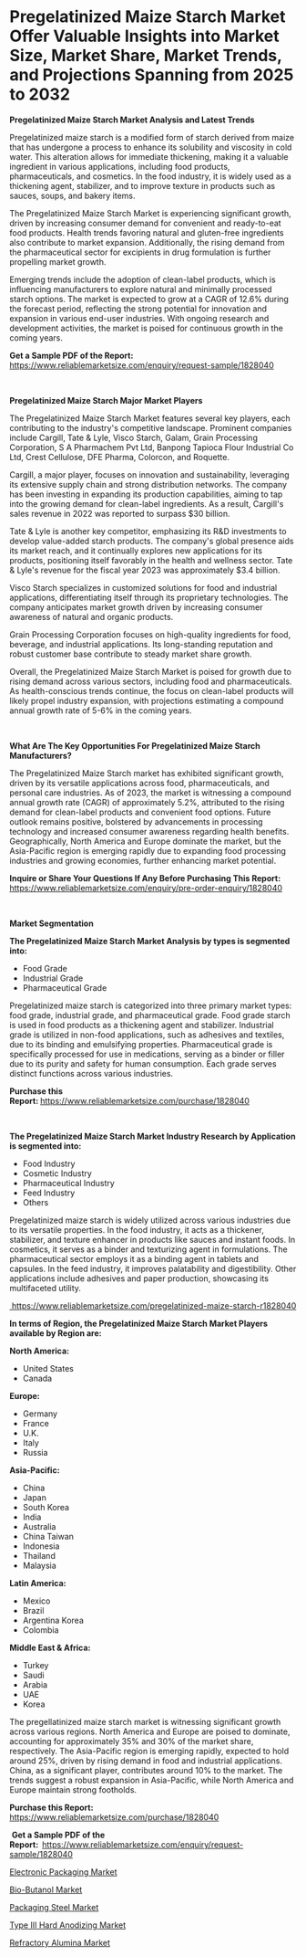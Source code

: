 <p><h1>Pregelatinized Maize Starch Market Offer Valuable Insights into Market Size, Market Share, Market Trends, and Projections Spanning from 2025 to 2032</h1></p><p><strong>Pregelatinized Maize Starch Market Analysis and Latest Trends</strong></p>
<p><p>Pregelatinized maize starch is a modified form of starch derived from maize that has undergone a process to enhance its solubility and viscosity in cold water. This alteration allows for immediate thickening, making it a valuable ingredient in various applications, including food products, pharmaceuticals, and cosmetics. In the food industry, it is widely used as a thickening agent, stabilizer, and to improve texture in products such as sauces, soups, and bakery items.</p><p>The Pregelatinized Maize Starch Market is experiencing significant growth, driven by increasing consumer demand for convenient and ready-to-eat food products. Health trends favoring natural and gluten-free ingredients also contribute to market expansion. Additionally, the rising demand from the pharmaceutical sector for excipients in drug formulation is further propelling market growth. </p><p>Emerging trends include the adoption of clean-label products, which is influencing manufacturers to explore natural and minimally processed starch options. The market is expected to grow at a CAGR of 12.6% during the forecast period, reflecting the strong potential for innovation and expansion in various end-user industries. With ongoing research and development activities, the market is poised for continuous growth in the coming years.</p></p>
<p><strong>Get a Sample PDF of the Report:&nbsp;</strong> <a href="https://www.reliablemarketsize.com/enquiry/request-sample/1828040?utm_campaign=2008&utm_medium=2&utm_source=Github&utm_content=ia&utm_term=01042025&utm_id=pregelatinized-maize-starch">https://www.reliablemarketsize.com/enquiry/request-sample/1828040</a></p>
<p>&nbsp;</p>
<p><strong>Pregelatinized Maize Starch Major Market Players</strong></p>
<p><p>The Pregelatinized Maize Starch Market features several key players, each contributing to the industry's competitive landscape. Prominent companies include Cargill, Tate & Lyle, Visco Starch, Galam, Grain Processing Corporation, S A Pharmachem Pvt Ltd, Banpong Tapioca Flour Industrial Co Ltd, Crest Cellulose, DFE Pharma, Colorcon, and Roquette.</p><p>Cargill, a major player, focuses on innovation and sustainability, leveraging its extensive supply chain and strong distribution networks. The company has been investing in expanding its production capabilities, aiming to tap into the growing demand for clean-label ingredients. As a result, Cargill's sales revenue in 2022 was reported to surpass $30 billion.</p><p>Tate & Lyle is another key competitor, emphasizing its R&D investments to develop value-added starch products. The company's global presence aids its market reach, and it continually explores new applications for its products, positioning itself favorably in the health and wellness sector. Tate & Lyle's revenue for the fiscal year 2023 was approximately $3.4 billion.</p><p>Visco Starch specializes in customized solutions for food and industrial applications, differentiating itself through its proprietary technologies. The company anticipates market growth driven by increasing consumer awareness of natural and organic products.</p><p>Grain Processing Corporation focuses on high-quality ingredients for food, beverage, and industrial applications. Its long-standing reputation and robust customer base contribute to steady market share growth.</p><p>Overall, the Pregelatinized Maize Starch Market is poised for growth due to rising demand across various sectors, including food and pharmaceuticals. As health-conscious trends continue, the focus on clean-label products will likely propel industry expansion, with projections estimating a compound annual growth rate of 5-6% in the coming years.</p></p>
<p>&nbsp;</p>
<p><strong>What Are The Key Opportunities For Pregelatinized Maize Starch Manufacturers?</strong></p>
<p><p>The Pregelatinized Maize Starch market has exhibited significant growth, driven by its versatile applications across food, pharmaceuticals, and personal care industries. As of 2023, the market is witnessing a compound annual growth rate (CAGR) of approximately 5.2%, attributed to the rising demand for clean-label products and convenient food options. Future outlook remains positive, bolstered by advancements in processing technology and increased consumer awareness regarding health benefits. Geographically, North America and Europe dominate the market, but the Asia-Pacific region is emerging rapidly due to expanding food processing industries and growing economies, further enhancing market potential.</p></p>
<p><strong>Inquire or Share Your Questions If Any Before Purchasing This Report:</strong> <a href="https://www.reliablemarketsize.com/enquiry/pre-order-enquiry/1828040?utm_campaign=2008&utm_medium=2&utm_source=Github&utm_content=ia&utm_term=01042025&utm_id=pregelatinized-maize-starch">https://www.reliablemarketsize.com/enquiry/pre-order-enquiry/1828040</a></p>
<p>&nbsp;</p>
<p><strong>Market Segmentation</strong></p>
<p><strong>The Pregelatinized Maize Starch Market Analysis by types is segmented into:</strong></p>
<p><ul><li>Food Grade</li><li>Industrial Grade</li><li>Pharmaceutical Grade</li></ul></p>
<p><p>Pregelatinized maize starch is categorized into three primary market types: food grade, industrial grade, and pharmaceutical grade. Food grade starch is used in food products as a thickening agent and stabilizer. Industrial grade is utilized in non-food applications, such as adhesives and textiles, due to its binding and emulsifying properties. Pharmaceutical grade is specifically processed for use in medications, serving as a binder or filler due to its purity and safety for human consumption. Each grade serves distinct functions across various industries.</p></p>
<p><strong>Purchase this Report:&nbsp;</strong><a href="https://www.reliablemarketsize.com/purchase/1828040?utm_campaign=2008&utm_medium=2&utm_source=Github&utm_content=ia&utm_term=01042025&utm_id=pregelatinized-maize-starch">https://www.reliablemarketsize.com/purchase/1828040</a></p>
<p>&nbsp;</p>
<p><strong>The Pregelatinized Maize Starch Market Industry Research by Application is segmented into:</strong></p>
<p><ul><li>Food Industry</li><li>Cosmetic Industry</li><li>Pharmaceutical Industry</li><li>Feed Industry</li><li>Others</li></ul></p>
<p><p>Pregelatinized maize starch is widely utilized across various industries due to its versatile properties. In the food industry, it acts as a thickener, stabilizer, and texture enhancer in products like sauces and instant foods. In cosmetics, it serves as a binder and texturizing agent in formulations. The pharmaceutical sector employs it as a binding agent in tablets and capsules. In the feed industry, it improves palatability and digestibility. Other applications include adhesives and paper production, showcasing its multifaceted utility.</p></p>
<p><a href="https://www.reliablemarketsize.com/pregelatinized-maize-starch-r1828040?utm_campaign=2008&utm_medium=2&utm_source=Github&utm_content=ia&utm_term=01042025&utm_id=pregelatinized-maize-starch">&nbsp;https://www.reliablemarketsize.com/pregelatinized-maize-starch-r1828040</a></p>
<p><strong>In terms of Region, the Pregelatinized Maize Starch Market Players available by Region are:</strong></p>
<p>
    <p> <strong> North America: </strong>
        <ul>
            <li>United States</li>
            <li>Canada</li>
        </ul>
        </p> 
    <p> <strong> Europe: </strong>
        <ul>
            <li>Germany</li>
            <li>France</li>
            <li>U.K.</li>
            <li>Italy</li>
            <li>Russia</li>
        </ul>
        </p> 
    <p> <strong> Asia-Pacific: </strong>
        <ul>
            <li>China</li>
            <li>Japan</li>
            <li>South Korea</li>
            <li>India</li>
            <li>Australia</li>
            <li>China Taiwan</li>
            <li>Indonesia</li>
            <li>Thailand</li>
            <li>Malaysia</li>
        </ul>
        </p> 
    <p> <strong> Latin America: </strong>
        <ul>
            <li>Mexico</li>
            <li>Brazil</li>
            <li>Argentina Korea</li>
            <li>Colombia</li>
        </ul>
        </p> 
    <p> <strong> Middle East & Africa: </strong>
        <ul>
            <li>Turkey</li>
            <li>Saudi</li>
            <li>Arabia</li>
            <li>UAE</li>
            <li>Korea</li>
        </ul>
    </p>
    </p>
<p><p>The pregellatinized maize starch market is witnessing significant growth across various regions. North America and Europe are poised to dominate, accounting for approximately 35% and 30% of the market share, respectively. The Asia-Pacific region is emerging rapidly, expected to hold around 25%, driven by rising demand in food and industrial applications. China, as a significant player, contributes around 10% to the market. The trends suggest a robust expansion in Asia-Pacific, while North America and Europe maintain strong footholds.</p></p>
<p><strong>Purchase this Report: </strong><a href="https://www.reliablemarketsize.com/purchase/1828040?utm_campaign=2008&utm_medium=2&utm_source=Github&utm_content=ia&utm_term=01042025&utm_id=pregelatinized-maize-starch">https://www.reliablemarketsize.com/purchase/1828040</a></p>
<p>&nbsp;<strong>Get a Sample PDF of the Report:&nbsp;&nbsp;</strong><a href="https://www.reliablemarketsize.com/enquiry/request-sample/1828040?utm_campaign=2008&utm_medium=2&utm_source=Github&utm_content=ia&utm_term=01042025&utm_id=pregelatinized-maize-starch">https://www.reliablemarketsize.com/enquiry/request-sample/1828040</a></p>
<p><strong></strong></p>
<p><p><a href="https://github.com/idranalexie/Market-Research-Report-List-1/blob/main/electronic-packaging-market.md?utm_campaign=2008&utm_medium=2&utm_source=Github&utm_content=ia&utm_term=01042025&utm_id=pregelatinized-maize-starch">Electronic Packaging Market</a></p><p><a href="https://github.com/rempemelon5k/Market-Research-Report-List-1/blob/main/bio-butanol-market.md?utm_campaign=2008&utm_medium=2&utm_source=Github&utm_content=ia&utm_term=01042025&utm_id=pregelatinized-maize-starch">Bio-Butanol Market</a></p><p><a href="https://github.com/ftnlewins/Market-Research-Report-List-1/blob/main/packaging-steel-market.md?utm_campaign=2008&utm_medium=2&utm_source=Github&utm_content=ia&utm_term=01042025&utm_id=pregelatinized-maize-starch">Packaging Steel Market</a></p><p><a href="https://github.com/yardemuongz5/Market-Research-Report-List-1/blob/main/type-iii-hard-anodizing-market.md?utm_campaign=2008&utm_medium=2&utm_source=Github&utm_content=ia&utm_term=01042025&utm_id=pregelatinized-maize-starch">Type III Hard Anodizing Market</a></p><p><a href="https://github.com/balbajagatr1/Market-Research-Report-List-1/blob/main/refractory-alumina-market.md?utm_campaign=2008&utm_medium=2&utm_source=Github&utm_content=ia&utm_term=01042025&utm_id=pregelatinized-maize-starch">Refractory Alumina Market</a></p></p>